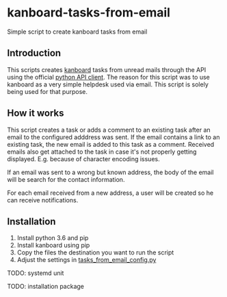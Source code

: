 # kanboard-tasks-from-email
Simple script to create kanboard tasks from email


## Introduction
This scripts creates [kanboard](https://kanboard.org/) tasks from unread mails through the API using the official [python API client](https://github.com/kanboard/python-api-client). The reason for this script was to use kanboard as a very simple helpdesk used via email. This script is solely being used for that purpose.


## How it works
This script creates a task or adds a comment to an existing task after an email to the configured adddress was sent. If the email contains a link to an existing task, the new email is added to this task as a comment. Received emails also get attached to the task in case it's not properly getting displayed. E.g. because of character encoding issues.


If an email was sent to a wrong but known address, the body of the email will be search for the contact information.


For each email received from a new address, a user will be created so he can receive notifications.


## Installation
1. Install python 3.6 and pip
2. Install kanboard using pip
3. Copy the files the destination you want to run the script
4. Adjust the settings in [tasks_from_email_config.py](https://github.com/radiorabe/kanboard-tasks-from-email/blob/master/src/tasks_from_email_config.py)


TODO: systemd unit

TODO: installation package
